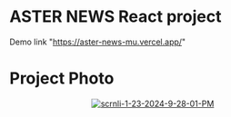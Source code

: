 # ASTER NEWS React project
Demo link "https://aster-news-mu.vercel.app/"

# Project Photo

<div align="center">
  <a href="https://ibb.co/PcnYRPn"><img src="https://i.ibb.co/CbZtqYZ/scrnli-1-23-2024-9-28-01-PM.png" alt="scrnli-1-23-2024-9-28-01-PM" border="0"></a>
</div>
